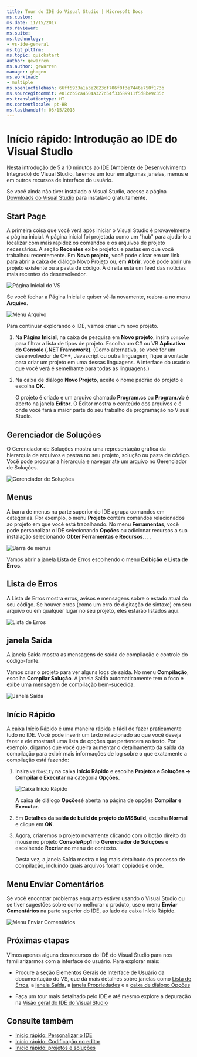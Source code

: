```yaml
---
title: Tour do IDE do Visual Studio | Microsoft Docs
ms.custom: 
ms.date: 11/15/2017
ms.reviewer: 
ms.suite: 
ms.technology:
- vs-ide-general
ms.tgt_pltfrm: 
ms.topic: quickstart
author: gewarren
ms.author: gewarren
manager: ghogen
ms.workload:
- multiple
ms.openlocfilehash: 66ff5933a1a3e2623df706f0f3e7446e750f173b
ms.sourcegitcommit: e01ccb5ca4504a327d54f33589911f5d8be9c35c
ms.translationtype: HT
ms.contentlocale: pt-BR
ms.lasthandoff: 03/15/2018
---
```

# <a name="quickstart-first-look-at-the-visual-studio-ide"></a>Início rápido: Introdução ao IDE do Visual Studio

Nesta introdução de 5 a 10 minutos ao IDE (Ambiente de Desenvolvimento Integrado) do Visual Studio, faremos um tour em algumas janelas, menus e em outros recursos de interface do usuário.

Se você ainda não tiver instalado o Visual Studio, acesse a página [Downloads do Visual Studio](https://aka.ms/vsdownload?utm_source=mscom&utm_campaign=msdocs) para instalá-lo gratuitamente.

## <a name="start-page"></a>Start Page

A primeira coisa que você verá após iniciar o Visual Studio é provavelmente a página inicial. A página inicial foi projetada como um "hub" para ajudá-lo a localizar com mais rapidez os comandos e os arquivos de projeto necessários. A seção **Recentes** exibe projetos e pastas em que você trabalhou recentemente. Em **Novo projeto**, você pode clicar em um link para abrir a caixa de diálogo Novo Projeto ou, em **Abrir**, você pode abrir um projeto existente ou a pasta de código. À direita está um feed das notícias mais recentes do desenvolvedor.

![Página Inicial do VS](media/quickstart-IDE-start-page.png)

Se você fechar a Página Inicial e quiser vê-la novamente, reabra-a no menu **Arquivo**.

![Menu Arquivo](media/quickstart-IDE-file-menu-large.png)

Para continuar explorando o IDE, vamos criar um novo projeto.

1. Na **Página Inicial**, na caixa de pesquisa em **Novo projeto**, insira `console` para filtrar a lista de tipos de projeto. Escolha um C# ou VB **Aplicativo do Console (.NET Framework)**. (Como alternativa, se você for um desenvolvedor de C++, Javascript ou outra linguagem, fique à vontade para criar um projeto em uma dessas linguagens. A interface do usuário que você verá é semelhante para todas as linguagens.)

1. Na caixa de diálogo **Novo Projeto**, aceite o nome padrão do projeto e escolha **OK**.

   O projeto é criado e um arquivo chamado **Program.cs** ou **Program.vb** é aberto na janela **Editor**. O Editor mostra o conteúdo dos arquivos e é onde você fará a maior parte do seu trabalho de programação no Visual Studio.

## <a name="solution-explorer"></a>Gerenciador de Soluções

O Gerenciador de Soluções mostra uma representação gráfica da hierarquia de arquivos e pastas no seu projeto, solução ou pasta de código. Você pode procurar a hierarquia e navegar até um arquivo no Gerenciador de Soluções.

![Gerenciador de Soluções](media/quickstart-IDE-solution-explorer.png)

## <a name="menus"></a>Menus

A barra de menus na parte superior do IDE agrupa comandos em categorias. Por exemplo, o menu **Projeto** contém comandos relacionados ao projeto em que você está trabalhando. No menu **Ferramentas**, você pode personalizar o IDE selecionando **Opções** ou adicionar recursos a sua instalação selecionando **Obter Ferramentas e Recursos...** .

![Barra de menus](media/quickstart-IDE-menu-bar.png)

Vamos abrir a janela Lista de Erros escolhendo o menu **Exibição** e **Lista de Erros**.

## <a name="error-list"></a>Lista de Erros

A Lista de Erros mostra erros, avisos e mensagens sobre o estado atual do seu código. Se houver erros (como um erro de digitação de sintaxe) em seu arquivo ou em qualquer lugar no seu projeto, eles estarão listados aqui.

![Lista de Erros](media/quickstart-IDE-error-list.png)

## <a name="output-window"></a>janela Saída

A janela Saída mostra as mensagens de saída de compilação e controle do código-fonte.

Vamos criar o projeto para ver alguns logs de saída. No menu **Compilação**, escolha **Compilar Solução**. A janela Saída automaticamente tem o foco e exibe uma mensagem de compilação bem-sucedida.

![Janela Saída](media/quickstart-IDE-output.png)

## <a name="quick-launch"></a>Início Rápido

A caixa Início Rápido é uma maneira rápida e fácil de fazer praticamente tudo no IDE. Você pode inserir um texto relacionado ao que você deseja fazer e ele mostrará uma lista de opções que pertencem ao texto. Por exemplo, digamos que você queira aumentar o detalhamento da saída da compilação para exibir mais informações de log sobre o que exatamente a compilação está fazendo:

1. Insira `verbosity` na caixa **Início Rápido** e escolha **Projetos e Soluções -> Compilar e Executar** na categoria **Opções**.

   ![Caixa Início Rápido](media/quickstart-IDE-quick-launch.png)

   A caixa de diálogo **Opções**é aberta na página de opções **Compilar e Executar**.

1. Em **Detalhes da saída de build do projeto do MSBuild**, escolha **Normal** e clique em **OK**.

1. Agora, criaremos o projeto novamente clicando com o botão direito do mouse no projeto **ConsoleApp1** no **Gerenciador de Soluções** e escolhendo **Recriar** no menu de contexto.

   Desta vez, a janela Saída mostra o log mais detalhado do processo de compilação, incluindo quais arquivos foram copiados e onde.

## <a name="send-feedback-menu"></a>Menu Enviar Comentários

Se você encontrar problemas enquanto estiver usando o Visual Studio ou se tiver sugestões sobre como melhorar o produto, use o menu **Enviar Comentários** na parte superior do IDE, ao lado da caixa Início Rápido.

![Menu Enviar Comentários](media/quickstart-IDE-send-feedback.png)

## <a name="next-steps"></a>Próximas etapas

Vimos apenas alguns dos recursos do IDE do Visual Studio para nos familiarizarmos com a interface do usuário. Para explorar mais:

- Procure a seção Elementos Gerais de Interface de Usuário da documentação do VS, que dá mais detalhes sobre janelas como [Lista de Erros](../ide/reference/error-list-window.md), a [janela Saída](../ide/reference/output-window.md), a [janela Propriedades](../ide/reference/properties-window.md) e a [caixa de diálogo Opções](../ide/reference/options-dialog-box-visual-studio.md)

- Faça um tour mais detalhado pelo IDE e até mesmo explore a depuração na [Visão geral do IDE do Visual Studio](../ide/visual-studio-ide.md)

## <a name="see-also"></a>Consulte também

- [Início rápido: Personalizar o IDE](../ide/personalizing-the-visual-studio-ide.md)
- [Início rápido: Codificação no editor](../ide/quickstart-editor.md)
- [Início rápido: projetos e soluções](../ide/quickstart-projects-solutions.md)
